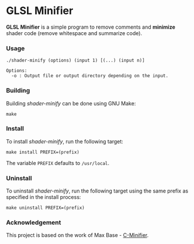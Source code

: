 # GLSL Minifier

**GLSL Minifier** is a simple program to remove comments and **minimize** shader code (remove whitespace and summarize code).

### Usage
```
./shader-minify (options) (input 1) [(...) (input n)]

Options:
  -o : Output file or output directory depending on the input.
```

### Building

Building *shader-minify* can be done using GNU Make:

```
make
```

### Install

To install *shader-minify*, run the following target:

```
make install PREFIX=(prefix)
```

The variable `PREFIX` defaults to `/usr/local`.

### Uninstall

To uninstall *shader-minify*, run the following target using the same prefix as specified in the install process:

```
make uninstall PREFIX=(prefix)
```

### Acknowledgement

This project is based on the work of Max Base - [C-Minifier](https://github.com/BaseMax/C-Minifier).

